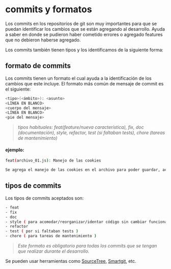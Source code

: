 # commits y formatos

Los commits en los repositorios de git son muy importantes para que se puedan
identificar los cambios que se están agregando al desarrollo. Ayuda a saber
en donde se pudieron haber cometido errores o agregado features que no debieron haberse agregado.

Los commits también tienen tipos y los identificamos de la siguiente forma:

## formato de commits

Los commits tienen un formato el cual ayuda a la identificación de los cambios
que este incluye. El formato más común de mensaje de commit es el siguiente:

```bash
<tipo>(<ámbito>): <asunto>
<LÍNEA EN BLANCO>
<cuerpo del mensaje>
<LÍNEA EN BLANCO>
<pie del mensaje>
```
> _tipos habituales: feat(feature/nueva característica), fix, doc (documentación), style, refactor, test (si faltaban tests), chore (tareas de mantenimiento)_

#### ejemplo:

```bash
feat(archivo_01.js): Manejo de las cookies

Se agrega el manejo de las cookies en el archivo para poder guardar, actualizar y borrar cookies en el navegado ...
```

## tipos de commits

Los tipos de commits aceptados son:

```bash
- feat
- fix
- doc
- style ( para acomodar/reorganizar/identar código sin cambiar funcionalidad )
- refactor
- test ( por si faltaban tests )
- chore ( para tareas de mantenimiento )
```

> _Este formato es obligatorio para todas los commits que se tengan que realizar durante el desarrollo._

Se pueden usar herramientas como [SourceTree](http://www.atlassian.com/SourceTree-Git-GUI%E2%80%8E), [Smartgit](http://www.syntevo.com/smartgit/), etc.
